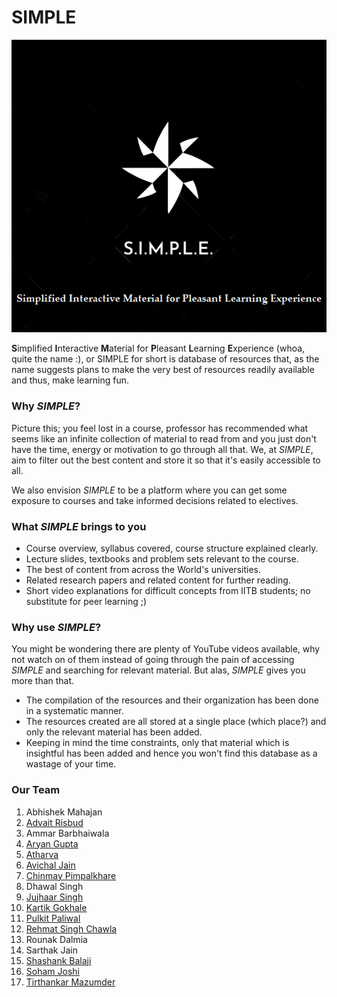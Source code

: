 # SIMPLE

<div align="center"><img src="./logo.png"/></div>

**S**implified **I**nteractive **M**aterial for **P**leasant **L**earning **E**xperience (whoa, quite the name :), or SIMPLE for short is database of resources that, as the name suggests plans to make the very best of resources readily available and thus, make learning fun.

### Why *SIMPLE*?
Picture this; you feel lost in a course, professor has recommended what seems like an infinite collection of material to read from and you just don't have the time, energy or motivation to go through all that. We, at *SIMPLE*, aim to filter out the best content and store it so that it's easily accessible to all.

We also envision *SIMPLE* to be a platform where you can get some exposure to courses and take informed decisions related to electives.

### What *SIMPLE* brings to you
- Course overview, syllabus covered, course structure explained clearly.
- Lecture slides, textbooks and problem sets relevant to the course.
- The best of content from across the World's universities.
- Related research papers and related content for further reading.
- Short video explanations for difficult concepts from IITB students; no substitute for peer learning ;)

### Why use *SIMPLE*?
You might be wondering there are plenty of YouTube videos available, why not watch on of them instead of going through the pain of accessing *SIMPLE* and searching for relevant material. But alas, *SIMPLE* gives you more than that.

- The compilation of the resources and their organization has been done in a systematic manner.
- The resources created are all stored at a single place (which place?) and only the relevant material has been added.
- Keeping in mind the time constraints, only that material which is insightful has been added and hence you won't find this database as a wastage of your time.

### Our Team
1. Abhishek Mahajan
2. [Advait Risbud](https://github.com/bolozubaankesari)
3. Ammar Barbhaiwala
4. [Aryan Gupta](https://github.com/chemistryanimation)
5. [Atharva](https://github.com/Atharva0709)
6. [Avichal Jain](https://github.com/AvichalJain)
7. [Chinmay Pimpalkhare](https://github.com/ChinmayPimpalkhare)
8. Dhawal Singh
9. [Jujhaar Singh](https://github.com/jujhaar2409)
10. [Kartik Gokhale](https://github.com/AWorldOfChaos)
11. [Pulkit Paliwal](https://github.com/PulkitPaliwal)
12. [Rehmat Singh Chawla](https://github.com/R-Bread)
13. Rounak Dalmia
14. Sarthak Jain
15. [Shashank Balaji](https://github.com/shashankbalaji02)
16. [Soham Joshi](https://github.com/jsoham)
17. [Tirthankar Mazumder](https://github.com/wermos)
